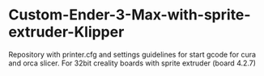 # Custom-Ender-3-Max-with-sprite-extruder-Klipper
Repository with printer.cfg and settings guidelines for start gcode for cura and orca slicer. For 32bit creality boards with sprite extruder (board 4.2.7)
